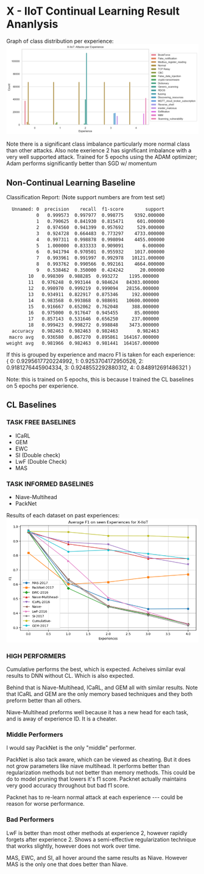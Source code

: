 # X - IIoT Continual Learning Result Ananlysis

Graph of class distribution per experience:
![alt text](./X-IoTT-benchmark.png)

Note there is a significant class imbalance particularly more normal class than other attacks. Also note exerience 2 has significant imbalance with a very well supported attack.
Trained for 5 epochs using the ADAM optimizer; Adam performs significantly better than SGD w/ momentum



## Non-Continual Learning Baseline

Classification Report:  (Note support numbers are from test set)

      Unnamed: 0  precision    recall  f1-score        support
               0   0.999573  0.997977  0.998775    9392.000000
               1   0.790625  0.841930  0.815471     601.000000
               2   0.974560  0.941399  0.957692     529.000000
               3   0.924728  0.664483  0.773297    4733.000000
               4   0.997311  0.998878  0.998094    4455.000000
               5   1.000000  0.833333  0.909091       6.000000
               6   0.941794  0.970501  0.955932    1017.000000
               7   0.993961  0.991997  0.992978   10121.000000
               8   0.993762  0.990566  0.992161    4664.000000
               9   0.538462  0.350000  0.424242      20.000000
            10   0.998309  0.988285  0.993272    1195.000000
            11   0.976248  0.993144  0.984624   84303.000000
            12   0.998970  0.999219  0.999094   28156.000000
            13   0.934911  0.822917  0.875346     192.000000
            14   0.983568  0.993868  0.988691   10600.000000
            15   0.916667  0.652062  0.762048     388.000000
            16   0.975000  0.917647  0.945455      85.000000
            17   0.857143  0.531646  0.656250     237.000000
            18   0.999423  0.998272  0.998848    3473.000000
      accuracy   0.982463  0.982463  0.982463       0.982463
     macro avg   0.936580  0.867270  0.895861  164167.000000
    weight avg   0.981966  0.982463  0.981441  164167.000000

If this is grouped by experience and macro F1 is taken for each experience:
{
0: 0.9295617720224992, 
1: 0.9253704172950526,
2: 0.9181276445904334,
3: 0.9248552292880312, 
4: 0.848912691486321
}

Note: this is trained on 5 epochs, this is because I trained the CL baselines on 5 epochs per experience. 


## CL Baselines

### TASK FREE BASELINES

- ICaRL
- GEM
- EWC
- SI (Double check)
- LwF (Double Check)
- MAS 

### TASK INFORMED BASELINES

- Niave-Multihead
- PackNet

Results of each dataset on past experiences:
![alt text](./X-IIoT-Results.png)

### HIGH PERFORMERS
Cumulative performs the best, which is expected. Acheives similar eval results to DNN without CL. Which is also expected.

Behind that is Niave-Multihead, ICaRL, and GEM all with similar results. Note that ICaRL and GEM are the only memory based techniques and they both preform better than all others.

Niave-Multihead preforms well because it has a new head for each task, and is away of experience ID. It is a cheater.

### Middle Performers

I would say PackNet is the only "middle" performer.
 
PackNet is also tack aware, which can be viewed as cheating. But it does not grow parameters like niave multihead. It performs better than regularization methods but not better than memory methods. This could be do to model pruning that lowers it's f1 score. Packnet actually maintains very good accuracy throughout but bad f1 score. 

Packnet has to re-learn normal attack at each experience --- could be reason for worse performance. 

### Bad Performers

LwF is better than most other methods at experience 2, however rapidly forgets after experience 2. Shows a semi-effective regularization technique that works slightly, however does not work over time. 

MAS, EWC, and SI, all hover around the same results as Niave. However MAS is the only one that does better than Niave. 
